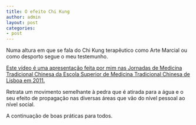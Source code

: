 ```yaml
---
title: O efeito Chi Kung
author: admin
layout: post
categories:
- post
---
```

Numa altura em que se fala do Chi Kung terapêutico como Arte Marcial ou como desporto segue o meu testemunho.

[Este vídeo é uma apresentação feita por mim nas Jornadas de Medicina Tradicional Chinesa da Escola Superior de Medicina Tradicional Chinesa de Lisboa em 2011.][1]

Retrata um movimento semelhante à pedra que é atirada para a água e o seu efeito de propagação nas diversas áreas que vão do nível pessoal ao nível social.

A continuação de boas práticas para todos.

 [1]: http://vimeo.com/23698408

